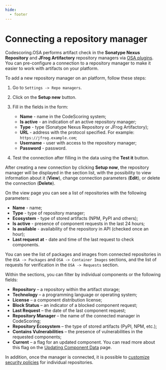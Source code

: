 ```yaml
---
hide:
  - footer
---
```


# Connecting a repository manager

Codescoring.OSA performs artifact check in the **Sonatype Nexus Repository** and **JFrog Artifactory** repository managers via [OSA plugins](/osa). You can pre-configure a connection to a repository manager to make it easier to work with artifacts on your platform.

To add a new repository manager on an platform, follow these steps:

1. Go to `Settings -> Repo managers`.
2. Click on the **Setup new** button.
3. Fill in the fields in the form:

    - **Name** - name in the CodeScoring system;
    - **Is active** - an indication of an active repository manager;
    - **Type** - type (Sonatype Nexus Repository or JFrog Artifactory);
    - **URL** - address with the protocol specified. For example: `https://jfrog.example.com`;
    - **Username** - user with access to the repository manager;
    - **Password** - password.

4. Test the connection after filling in the data using the **Test it** button.

After creating a new connection by clicking **Setup now**, the repository manager will be displayed in the section list, with the possibility to view information about it (**View**), change connection parameters (**Edit**), or delete the connection (**Delete**).

On the view page you can see a list of repositories with the following parameters:

- **Name** - name;
- **Type** - type of repository manager;
- **Ecosystem** - type of stored artifacts (NPM, PyPI and others);
- **Is active** - presence of component requests in the last 24 hours;
- **Is available** - availability of the repository in API (checked once an hour);
- **Last request at** - date and time of the last request to check components.

You can see the list of packages and images from connected repositories in the `OSA -> Packages` and `OSA -> Container Images` sections, and the list of requests for verification in the `OSA -> Requests` section.

Within the sections, you can filter by individual components or the following fields:

- **Repository** – a repository within the artifact storage;
- **Technology** – a programming language or operating system;
- **License** – a component distribution license;
- **Block Status** – an indicator of a blocked component request;
- **Last Request** – the date of the last component request;
- **Repository Manager** – the name of the connected manager in CodeScoring;
- **Repository Ecosystem** – the type of stored artifacts (PyPI, NPM, etc.);
- **Contains Vulnerabilities** – the presence of vulnerabilities in the requested components;
- **Current** – a flag for an updated component. You can read more about this flag on the [Updating Component Data](/osa/update.en) page.

In addition, once the manager is connected, it is possible to [customize security policies](/osa/osa-policies.en) for individual repositories.
